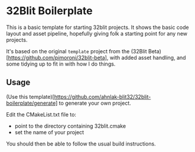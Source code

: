 # 32Blit Boilerplate

This is a basic template for starting 32blit projects. It shows the basic
code layout and asset pipeline, hopefully giving folk a starting point for
any new projects.

It's based on the original `template` project from the 
(32Blit Beta)[https://github.com/pimoroni/32blit-beta], with added asset
handling, and some tidying up to fit in with how I do things.

## Usage

(Use this template)[https://github.com/ahnlak-blit32/32blit-boilerplate/generate] to
generate your own project.

Edit the CMakeList.txt file to:

* point to the directory containing 32blit.cmake
* set the name of your project

You should then be able to follow the usual build instructions.

